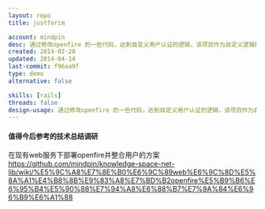 ```yaml
---
layout: repo
title: justforim

account: mindpin
desc: 通过修改openfire 的一些代码，达到自定义用户认证的逻辑，该项目作为自定义逻辑的服务端
created: 2014-02-28
updated: 2014-04-14
last-commit: f96aa9f
type: demo
alternative: false

skills: [rails]
threads: false
design-usage: 通过修改openfire 的一些代码，达到自定义用户认证的逻辑，该项目作为自定义逻辑的服务端
---
```


#### 值得今后参考的技术总结调研
在现有web服务下部署openfire并整合用户的方案
https://github.com/mindpin/knowledge-space-net-lib/wiki/%E5%9C%A8%E7%8E%B0%E6%9C%89web%E6%9C%8D%E5%8A%A1%E4%B8%8B%E9%83%A8%E7%BD%B2openfire%E5%B9%B6%E6%95%B4%E5%90%88%E7%94%A8%E6%88%B7%E7%9A%84%E6%96%B9%E6%A1%88
